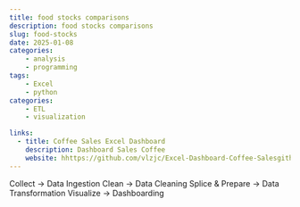 ```yaml
---
title: food stocks comparisons
description: food stocks comparisons
slug: food-stocks
date: 2025-01-08
categories:
    - analysis
    - programming
tags: 
    - Excel
    - python
categories:
    - ETL
    - visualization

links:
  - title: Coffee Sales Excel Dashboard
    description: Dashboard Sales Coffee
    website: hhttps://github.com/vlzjc/Excel-Dashboard-Coffee-Salesgithub.com/
---
```


Collect -> Data Ingestion
Clean -> Data Cleaning
Splice & Prepare -> Data Transformation
Visualize -> Dashboarding